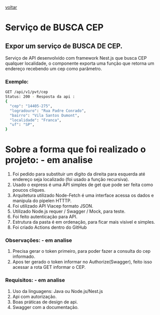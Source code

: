 [voltar](../README.md)
# Serviço de BUSCA CEP

## Expor um serviço de BUSCA DE CEP.

Serviço de API desenvolvido com framework Nest.js que busca CEP qualquer localidade, o componente exporta uma função que retorna um endereço recebendo um cep como parâmetro.

### Exemplo:

```bash
GET /api/v1/pvt/cep
Status: 200 - Resposta da api :
{
  "cep": "14405-275",
  "logradouro": "Rua Padre Conrado",
  "bairro": "Vila Santos Dumont",
  "localidade": "Franca",
  "uf": "SP",
}

```
# Sobre a forma que foi realizado o projeto: - em analise
1. Foi pedido para substituir um digito da direita para esquerda até endereço seja localizado (foi usado a função recursiva).
2. Usado o express é uma API simples de get que pode ser feita como poucos cliques.
3. Arquitetura utilizado Node-Fetch é uma interface acessa os dados e manipula do pipelen HTTTP.
4. Foi utilizado API Viacep formato JSON.
5. Utilizado Node.js requer / Swagger / Mock, para teste.
6. Foi feito autenticação para API.
7. Estrutura da pasta é em ordenação, para ficar mais visivel e simples.
8. Foi criado Actions dentro do GitHub

      
### Observações: - em analise

1. Precisa gerar o token primeiro, para poder fazer a consulta do cep informado.
2. Apos ter gerado o token informar no Authorize(Swagger), feito isso acessar a rota GET informar o CEP.

### Requisitos: - em analise

1. Uso da linguagens: Java ou Node.js/Nest.js 
2. Api com autorização.
3. Boas práticas de design de api.
4. Swagger com a documentação.


